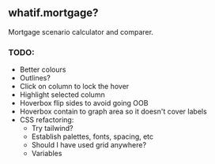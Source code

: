 ## whatif.mortgage?

Mortgage scenario calculator and comparer.

### TODO:

- Better colours
- Outlines?
- Click on column to lock the hover
- Highlight selected column
- Hoverbox flip sides to avoid going OOB
- Hoverbox contain to graph area so it doesn't cover labels
- CSS refactoring:
  - Try tailwind?
  - Establish palettes, fonts, spacing, etc
  - Should I have used grid anywhere?
  - Variables
